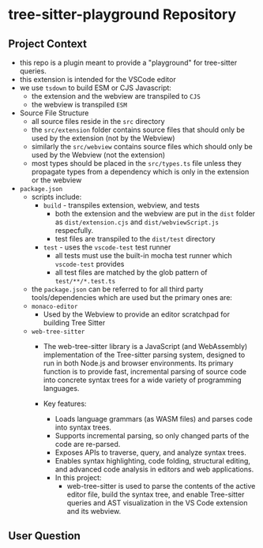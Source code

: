 # tree-sitter-playground Repository

## Project Context

- this repo is a plugin meant to provide a "playground" for tree-sitter queries.
- this extension is intended for the VSCode editor
- we use `tsdown` to build ESM or CJS Javascript:
    - the extension and the webview are transpiled to `CJS`
    - the webview is transpiled `ESM`
- Source File Structure
    - all source files reside in the `src` directory
    - the `src/extension` folder contains source files that should only be used by the extension (not by the Webview)
    - similarly the `src/webview` contains source files which should only be used by the Webview (not the extension)
    - most types should be placed in the `src/types.ts` file unless they propagate types from a dependency which is only in the extension or the webview
- `package.json`
    - scripts include:
        - `build` - transpiles extension, webview, and tests
            - both the extension and the webview are put in the `dist` folder as `dist/extension.cjs` and `dist/webviewScript.js` respecfully.
            - test files are transpiled to the `dist/test` directory
        - `test` - uses the `vscode-test` test runner
            - all tests must use the built-in mocha test runner which `vscode-test` provides
            - all test files are matched by the glob pattern of `test/**/*.test.ts`
    - the `package.json` can be referred to for all third party tools/dependencies which are used but the primary ones are:
    - `monaco-editor`
        - Used by the Webview to provide an editor scratchpad for building Tree Sitter 
    - `web-tree-sitter`
        - The web-tree-sitter library is a JavaScript (and WebAssembly) implementation of the Tree-sitter parsing system, designed to run in both Node.js and browser environments. Its primary function is to provide fast, incremental parsing of source code into concrete syntax trees for a wide variety of programming languages.

        - Key features:
            - Loads language grammars (as WASM files) and parses code into syntax trees.
            - Supports incremental parsing, so only changed parts of the code are re-parsed.
            - Exposes APIs to traverse, query, and analyze syntax trees.
            - Enables syntax highlighting, code folding, structural editing, and advanced code analysis in editors and web applications.
            - In this project:
                - web-tree-sitter is used to parse the contents of the active editor file, build the syntax tree, and enable Tree-sitter queries and AST visualization in the VS Code extension and its webview.


## User Question

